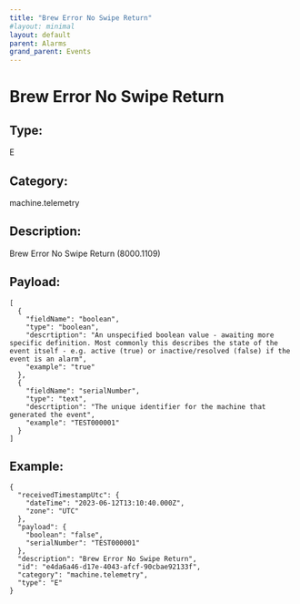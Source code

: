 ```yaml
---
title: "Brew Error No Swipe Return"
#layout: minimal
layout: default
parent: Alarms
grand_parent: Events
---
```


# Brew Error No Swipe Return

## Type:

E

## Category:

machine.telemetry

## Description: 

Brew Error No Swipe Return (8000.1109)

## Payload:

```
[
  {
    "fieldName": "boolean",
    "type": "boolean",
    "descrtiption": "An unspecified boolean value - awaiting more specific definition. Most commonly this describes the state of the event itself - e.g. active (true) or inactive/resolved (false) if the event is an alarm",
    "example": "true"
  },
  {
    "fieldName": "serialNumber",
    "type": "text",
    "descrtiption": "The unique identifier for the machine that generated the event",
    "example": "TEST000001"
  }
]
```

## Example:

```
{
  "receivedTimestampUtc": {
    "dateTime": "2023-06-12T13:10:40.000Z",
    "zone": "UTC"
  },
  "payload": {
    "boolean": "false",
    "serialNumber": "TEST000001"
  },
  "description": "Brew Error No Swipe Return",
  "id": "e4da6a46-d17e-4043-afcf-90cbae92133f",
  "category": "machine.telemetry",
  "type": "E"
}
```
